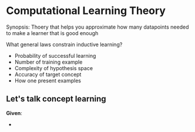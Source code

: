 # Computational Learning Theory

Synopsis: Thoery that helps you approximate how many datapoints needed to make a learner that is good enough

What general laws constrain inductive learning?

- Probability of successful learning
- Number of training example
- Complexity of hypothesis space
- Accuracy of target concept
- How one present examples

## Let's talk concept learning

**Given**:

- 
